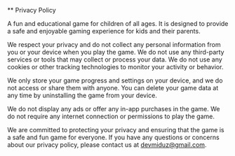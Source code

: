 ** Privacy Policy

A fun and educational game for children of all ages. It is designed to provide a safe and enjoyable gaming experience for kids and their parents.

We respect your privacy and do not collect any personal information from you or your device when you play the game. We do not use any third-party services or tools that may collect or process your data. We do not use any cookies or other tracking technologies to monitor your activity or behavior.

We only store your game progress and settings on your device, and we do not access or share them with anyone. You can delete your game data at any time by uninstalling the game from your device.

We do not display any ads or offer any in-app purchases in the game. We do not require any internet connection or permissions to play the game.

We are committed to protecting your privacy and ensuring that the game is a safe and fun game for everyone. If you have any questions or concerns about our privacy policy, please contact us at devmiduz@gmail.com.
